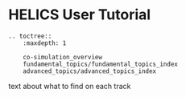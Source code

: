 # HELICS User Tutorial

```eval_rst
.. toctree::
    :maxdepth: 1
    
    co-simulation_overview
    fundamental_topics/fundamental_topics_index
    advanced_topics/advanced_topics_index

```

text about what to find on each track


